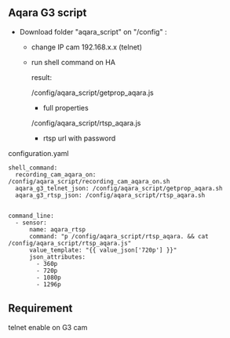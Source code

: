 ## Aqara G3 script ##
* Download folder "aqara_script" on "/config" :
  * change IP cam 192.168.x.x (telnet)
  * run shell command on HA
    
    result:

       /config/aqara_script/getprop_aqara.js
    
      * full properties

       /config/aqara_script/rtsp_aqara.js
    
       * rtsp url with password

configuration.yaml

    shell_command:
      recording_cam_aqara_on: /config/aqara_script/recording_cam_aqara_on.sh
      aqara_g3_telnet_json: /config/aqara_script/getprop_aqara.sh
      aqara_g3_rtsp_json: /config/aqara_script/rtsp_aqara.sh


    command_line:
      - sensor:
          name: aqara_rtsp
          command: "p /config/aqara_script/rtsp_aqara. && cat /config/aqara_script/rtsp_aqara.js"
          value_template: "{{ value_json['720p'] }}"
          json_attributes:
            - 360p
            - 720p
            - 1080p
            - 1296p


## Requirement ##
telnet enable on G3 cam
